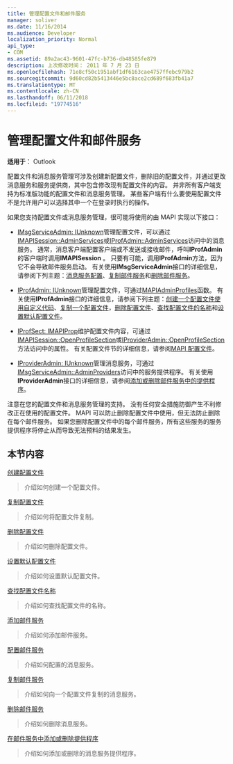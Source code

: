 ```yaml
---
title: 管理配置文件和邮件服务
manager: soliver
ms.date: 11/16/2014
ms.audience: Developer
localization_priority: Normal
api_type:
- COM
ms.assetid: 89a2ac43-9601-47fc-b736-db48585fe879
description: 上次修改时间： 2011 年 7 月 23 日
ms.openlocfilehash: 71e8cf50c1951abf1df6163cae4757ffebc979b2
ms.sourcegitcommit: 9d60cd82b5413446e5bc8ace2cd689f683fb41a7
ms.translationtype: MT
ms.contentlocale: zh-CN
ms.lasthandoff: 06/11/2018
ms.locfileid: "19774516"
---
```

# <a name="administering-profiles-and-message-services"></a>管理配置文件和邮件服务

  
  
**适用于**： Outlook 
  
配置文件和消息服务管理可涉及创建新配置文件，删除旧的配置文件，并通过更改消息服务和服务提供商，其中包含修改现有配置文件的内容。 并非所有客户端支持为标准版功能的配置文件和消息服务管理。 某些客户端有什么要使用配置文件不是允许用户可以选择其中一个在登录时执行的操作。
  
如果您支持配置文件或消息服务管理，很可能将使用的由 MAPI 实现以下接口：
  
- [IMsgServiceAdmin: IUnknown](imsgserviceadminiunknown.md)管理配置文件，可以通过[IMAPISession::AdminServices](imapisession-adminservices.md)或[IProfAdmin::AdminServices](iprofadmin-adminservices.md)访问中的消息服务。 通常，消息客户端配置客户端或不发送或接收邮件，呼叫**IProfAdmin**的客户端时调用**IMAPISession** 。 只要有可能，调用**IProfAdmin**方法，因为它不会导致邮件服务启动。 有关使用**IMsgServiceAdmin**接口的详细信息，请参阅下列主题：[消息服务配置](configuring-a-message-service.md)、[复制邮件服务](copying-a-message-service.md)和[删除邮件服务](deleting-a-message-service.md)。
    
- [IProfAdmin: IUnknown](iprofadminiunknown.md)管理配置文件，可通过[MAPIAdminProfiles](mapiadminprofiles.md)函数。 有关使用**IProfAdmin**接口的详细信息，请参阅下列主题：[创建一个配置文件使用自定义代码](creating-a-profile-by-using-custom-code.md)、[复制一个配置文件](copying-a-profile.md)，[删除配置文件](deleting-a-profile.md)、[查找配置文件的名称](finding-a-profile-name.md)和[设置默认配置文件](setting-a-default-profile.md)。
    
- [IProfSect: IMAPIProp](iprofsectimapiprop.md)维护配置文件内容，可通过[IMAPISession::OpenProfileSection](imapisession-openprofilesection.md)或[IProviderAdmin::OpenProfileSection](iprovideradmin-openprofilesection.md)方法访问中的属性。 有关配置文件节的详细信息，请参阅[MAPI 配置文件](mapi-profiles.md)。
    
- [IProviderAdmin: IUnknown](iprovideradminiunknown.md)管理消息服务，可通过[IMsgServiceAdmin::AdminProviders](imsgserviceadmin-adminproviders.md)访问中的服务提供程序。 有关使用**IProviderAdmin**接口的详细信息，请参阅[添加或删除邮件服务中的提供程序](adding-or-deleting-providers-in-a-message-service.md)。
    
注意在您的配置文件和消息服务管理的支持。 没有任何安全措施防御产生不利修改正在使用的配置文件。 MAPI 可以防止删除配置文件中使用，但无法防止删除在每个邮件服务。 如果您删除配置文件中的每个邮件服务，所有这些服务的服务提供程序将停止从而导致无法预料的结果发生。
  
## <a name="in-this-section"></a>本节内容

[创建配置文件](creating-a-profile.md)
  
> 介绍如何创建一个配置文件。
    
[复制配置文件](copying-a-profile.md)
  
> 介绍如何将配置文件复制。
    
[删除配置文件](deleting-a-profile.md)
  
> 介绍如何删除配置文件。
    
[设置默认配置文件](setting-a-default-profile.md)
  
> 介绍如何设置默认配置文件。
    
[查找配置文件名称](finding-a-profile-name.md)
  
> 介绍如何查找配置文件的名称。
    
[添加邮件服务](adding-a-message-service.md)
  
> 介绍如何添加邮件服务。
    
[配置邮件服务](configuring-a-message-service.md)
  
> 介绍如何配置的消息服务。
    
[复制邮件服务](copying-a-message-service.md)
  
> 介绍如何向一个配置文件复制的消息服务。
    
[删除邮件服务](deleting-a-message-service.md)
  
> 介绍如何删除消息服务。
    
[在邮件服务中添加或删除提供程序](adding-or-deleting-providers-in-a-message-service.md)
  
> 介绍如何添加或删除的消息服务提供程序。
    

